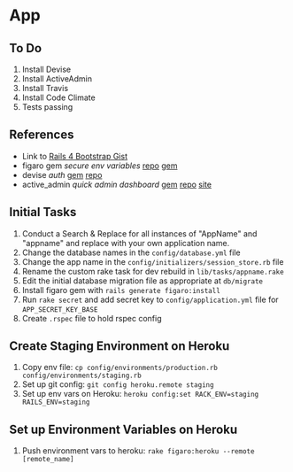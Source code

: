 # App

## To Do

1. Install Devise  
1. Install ActiveAdmin  
1. Install Travis  
1. Install Code Climate  
1. Tests passing  

## References

* Link to [Rails 4 Bootstrap Gist](https://gist.github.com/wrburgess/7199751)
* figaro gem *secure env variables* [repo](https://github.com/laserlemon/figaro) [gem](http://rubygems.org/gems/figaro)
* devise *auth* [gem](http://rubygems.org/gems/devise) [repo](https://github.com/plataformatec/devise)
* active_admin *quick admin dashboard* [gem](http://rubygems.org/gems/activeadmin) [repo](https://github.com/gregbell/active_admin) [site](http://activeadmin.info/)

## Initial Tasks

1. Conduct a Search & Replace for all instances of "AppName" and "appname" and replace with your own application name.
1. Change the database names in the ```config/database.yml``` file
1. Change the app name in the ```config/initializers/session_store.rb``` file
1. Rename the custom rake task for dev rebuild in ```lib/tasks/appname.rake```
1. Edit the initial database migration file as appropriate at ```db/migrate```
1. Install figaro gem with ```rails generate figaro:install```
1. Run ```rake secret``` and add secret key to ```config/application.yml``` file for ```APP_SECRET_KEY_BASE``` 
1. Create ```.rspec``` file to hold rspec config

## Create Staging Environment on Heroku

1. Copy env file: ```cp config/environments/production.rb config/environments/staging.rb```
1. Set up git config: ```git config heroku.remote staging```
1. Set up env vars on Heroku: ```heroku config:set RACK_ENV=staging RAILS_ENV=staging```

## Set up Environment Variables on Heroku

1. Push environment vars to heroku: ```rake figaro:heroku --remote [remote_name]```


